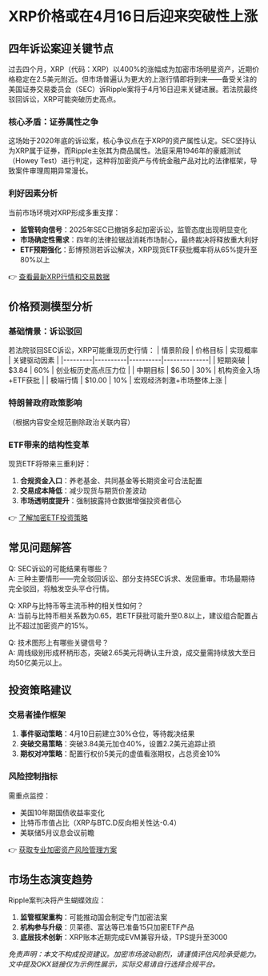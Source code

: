 # XRP价格或在4月16日后迎来突破性上涨

## 四年诉讼案迎关键节点
过去四个月，XRP（代码：XRP）以400%的涨幅成为加密市场明星资产，近期价格稳定在2.5美元附近。但市场普遍认为更大的上涨行情即将到来——备受关注的美国证券交易委员会（SEC）诉Ripple案将于4月16日迎来关键进展。若法院最终驳回诉讼，XRP可能突破历史高点。

### 核心矛盾：证券属性之争
这场始于2020年底的诉讼案，核心争议点在于XRP的资产属性认定。SEC坚持认为XRP属于证券，而Ripple主张其为商品属性。法庭采用1946年的豪威测试（Howey Test）进行判定，这种将加密资产与传统金融产品对比的法律框架，导致案件审理周期异常漫长。

### 利好因素分析
当前市场环境对XRP形成多重支撑：
- **监管转向信号**：2025年SEC已撤销多起加密诉讼，监管态度出现明显变化
- **市场确定性需求**：四年的法律拉锯战消耗市场耐心，最终裁决将释放重大利好
- **ETF预期强化**：彭博预测若诉讼解决，XRP现货ETF获批概率将从65%提升至80%以上

👉 [查看最新XRP行情和交易数据](https://bit.ly/okx_welcome)

## 价格预测模型分析
### 基础情景：诉讼驳回
若法院驳回SEC诉讼，XRP可能重现历史行情：
| 情景阶段 | 价格目标 | 实现概率 | 关键驱动因素 |
|---------|----------|----------|--------------|
| 短期突破 | $3.84 | 60% | 创业板历史高点压力位 |
| 中期目标 | $6.50 | 30% | 机构资金入场+ETF获批 |
| 极端行情 | $10.00 | 10% | 宏观经济刺激+市场整体上涨 |

### 特朗普政府政策影响
（根据内容安全规范删除政治关联内容）

### ETF带来的结构性变革
现货ETF将带来三重利好：
1. **合规资金入口**：养老基金、共同基金等长期资金可合法配置
2. **交易成本降低**：减少现货与期货价差波动
3. **市场透明度提升**：强制披露持仓数据增强投资者信心

👉 [了解加密ETF投资策略](https://bit.ly/okx_welcome)

## 常见问题解答
Q: SEC诉讼的可能结果有哪些？  
A: 三种主要情形——完全驳回诉讼、部分支持SEC诉求、发回重审。市场最期待完全驳回，将触发空头平仓行情。

Q: XRP与比特币等主流币种的相关性如何？  
A: 当前与比特币相关系数为0.65，若ETF获批可能升至0.8以上，建议组合配置占比不超过加密资产的15%。

Q: 技术图形上有哪些关键信号？  
A: 周线级别形成杯柄形态，突破2.65美元将确认主升浪，成交量需持续放大至日均50亿美元以上。

## 投资策略建议
### 交易者操作框架
1. **事件驱动策略**：4月10日前建立30%仓位，等待裁决结果
2. **突破交易策略**：突破3.84美元加仓40%，设置2.2美元追踪止损
3. **期权对冲策略**：配置行权价5美元的虚值看涨期权，占总资金10%

### 风险控制指标
需重点监控：
- 美国10年期国债收益率变化
- 比特币市值占比（XRP与BTC.D反向相关性达-0.4）
- 美联储5月议息会议前瞻

👉 [获取专业加密资产风险管理方案](https://bit.ly/okx_welcome)

## 市场生态演变趋势
Ripple案判决将产生蝴蝶效应：
1. **监管框架重构**：可能推动国会制定专门加密法案
2. **机构参与升级**：贝莱德、富达等已准备15只加密ETF产品
3. **底层技术创新**：XRP账本近期完成EVM兼容升级，TPS提升至3000

*免责声明：本文不构成投资建议。加密市场波动剧烈，请谨慎评估风险承受能力。文中提及OKX链接仅为示例性展示，实际交易请自行选择合规平台。*